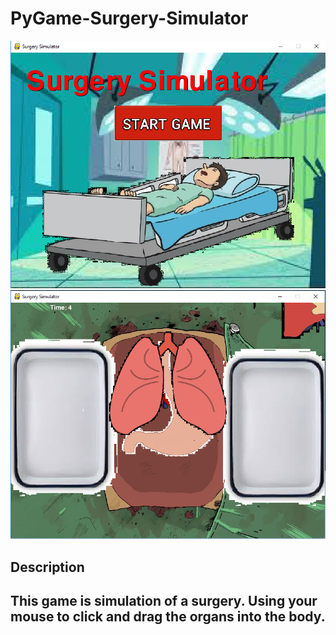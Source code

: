 # PyGame-Surgery-Simulator
<img Src="https://github.com/ahossain777/PyGame-Surgery-Simulator/blob/master/Capture.PNG">
<img Src="https://github.com/ahossain777/PyGame-Surgery-Simulator/blob/master/Capture2.PNG">
<h2> Description <h2>
<p> This game is simulation of a surgery. Using your mouse to click and drag the organs into the body. <p>  
